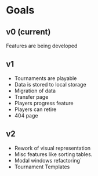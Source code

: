 # Goals

## v0 (current)

Features are being developed

## v1

* Tournaments are playable
* Data is stored to local storage
* Migration of data
* Transfer page
* Players progress feature
* Players can retire
* 404 page

## v2

* Rework of visual representation
* Misc features like sorting tables.
* Modal windows refactoring`
* Tournament Templates
